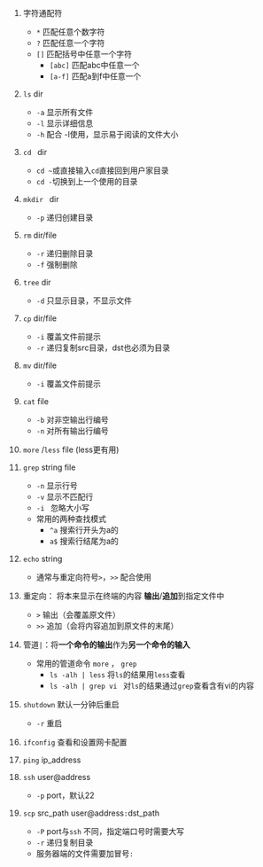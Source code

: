 1. 字符通配符

   + `*` 匹配任意个数字符
   + `?` 匹配任意一个字符
   + `[]` 匹配括号中任意一个字符
     + `[abc]` 匹配abc中任意一个
     + `[a-f]` 匹配a到f中任意一个

2. `ls`  dir

   + `-a` 显示所有文件

   - `-l` 显示详细信息
   - `-h` 配合 -l使用，显示易于阅读的文件大小

3. `cd `  dir

   + `cd ~`或直接输入`cd`直接回到用户家目录
   + `cd -`切换到上一个使用的目录

4. `mkdir ` dir

   + `-p` 递归创建目录

5. `rm` dir/file

   +  `-r` 递归删除目录
   +  `-f` 强制删除

6. `tree` dir

   + `-d` 只显示目录，不显示文件

7. `cp` dir/file

   + `-i`  覆盖文件前提示
   + `-r` 递归复制src目录，dst也必须为目录

8. `mv` dir/file

   + `-i` 覆盖文件前提示

9. `cat` file

   + `-b` 对非空输出行编号
   + `-n` 对所有输出行编号

10. `more` /`less`  file (less更有用)

11. `grep` string  file

    + `-n`  显示行号
    + `-v`  显示不匹配行
    + `-i `  忽略大小写
    + 常用的两种查找模式
      + `^a` 搜索行开头为a的
      + `a$` 搜索行结尾为a的

12. `echo` string

    + 通常与重定向符号`>`，`>>` 配合使用

13. 重定向： 将本来显示在终端的内容 **输出**/**追加**到指定文件中

    + `>`  输出（会覆盖原文件）
    + `>>` 追加（会将内容追加到原文件的末尾）

14. 管道`|`：将**一个命令的输出**作为**另一个命令的输入**

    + 常用的管道命令 `more` ， `grep`
      + `ls -alh | less`  将`ls`的结果用`less`查看
      + `ls -alh | grep vi ` 对`ls`的结果通过`grep`查看含有vi的内容

15. `shutdown` 默认一分钟后重启

    + `-r` 重启

16. `ifconfig` 查看和设置网卡配置

17. `ping`  ip_address  

18. `ssh`  user@address

    + `-p` port，默认22

19. `scp` src_path  user@address`:`dst_path    

    +  `-P` port与`ssh` 不同，指定端口号时需要大写
    + `-r`  递归复制目录
    + 服务器端的文件需要加冒号`:`
